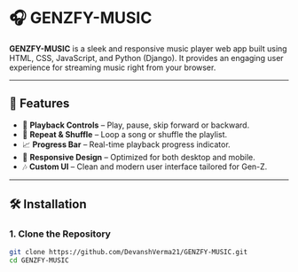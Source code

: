# 🎧 GENZFY-MUSIC

**GENZFY-MUSIC** is a sleek and responsive music player web app built using HTML, CSS, JavaScript, and Python (Django). It provides an engaging user experience for streaming music right from your browser.

---

## 🚀 Features

- 🎵 **Playback Controls** – Play, pause, skip forward or backward.
- 🔁 **Repeat & Shuffle** – Loop a song or shuffle the playlist.
- 📈 **Progress Bar** – Real-time playback progress indicator.
- 📱 **Responsive Design** – Optimized for both desktop and mobile.
- 🎶 **Custom UI** – Clean and modern user interface tailored for Gen-Z.

---

## 🛠️ Installation

### 1. Clone the Repository

```bash
git clone https://github.com/DevanshVerma21/GENZFY-MUSIC.git
cd GENZFY-MUSIC
